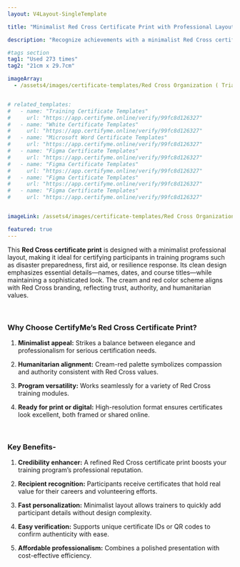 ```yaml
---
layout: V4Layout-SingleTemplate

title: "Minimalist Red Cross Certificate Print with Professional Layout"

description: "Recognize achievements with a minimalist Red Cross certificate print featuring a clean, professional layout. Designed for disaster preparedness and humanitarian training, this template blends simplicity, credibility, and quick verification."

#tags section
tag1: "Used 273 times"
tag2: "21cm x 29.7cm"

imageArray:
  - /assets4/images/certificate-templates/Red Cross Organization ( Trial ) (6).png


# related_templates:
#   - name: "Training Certificate Templates"
#     url: "https://app.certifyme.online/verify/99fc8d126327"
#   - name: "White Certificate Templates"
#     url: "https://app.certifyme.online/verify/99fc8d126327"
#   - name: "Microsoft Word Certificate Templates"
#     url: "https://app.certifyme.online/verify/99fc8d126327"
#   - name: "Figma Certificate Templates"
#     url: "https://app.certifyme.online/verify/99fc8d126327"  
#   - name: "Figma Certificate Templates"
#     url: "https://app.certifyme.online/verify/99fc8d126327"  
#   - name: "Figma Certificate Templates"
#     url: "https://app.certifyme.online/verify/99fc8d126327"  
#   - name: "Figma Certificate Templates"
#     url: "https://app.certifyme.online/verify/99fc8d126327"        


imageLink: /assets4/images/certificate-templates/Red Cross Organization ( Trial ) (6).png

featured: true
---
```


This **Red Cross certificate print** is designed with a minimalist professional layout, making it ideal for certifying participants in training programs such as disaster preparedness, first aid, or resilience response. Its clean design emphasizes essential details—names, dates, and course titles—while maintaining a sophisticated look. The cream and red color scheme aligns with Red Cross branding, reflecting trust, authority, and humanitarian values.

<br>

### Why Choose CertifyMe’s Red Cross Certificate Print?

1. **Minimalist appeal:** Strikes a balance between elegance and professionalism for serious certification needs.

1. **Humanitarian alignment:** Cream-red palette symbolizes compassion and authority consistent with Red Cross values.

1. **Program versatility:** Works seamlessly for a variety of Red Cross training modules.

1. **Ready for print or digital:** High-resolution format ensures certificates look excellent, both framed or shared online.

<br>

### Key Benefits-

1. **Credibility enhancer:** A refined Red Cross certificate print boosts your training program’s professional reputation.

1. **Recipient recognition:** Participants receive certificates that hold real value for their careers and volunteering efforts.

1. **Fast personalization:** Minimalist layout allows trainers to quickly add participant details without design complexity.

1. **Easy verification:** Supports unique certificate IDs or QR codes to confirm authenticity with ease.

1. **Affordable professionalism:** Combines a polished presentation with cost-effective efficiency.
